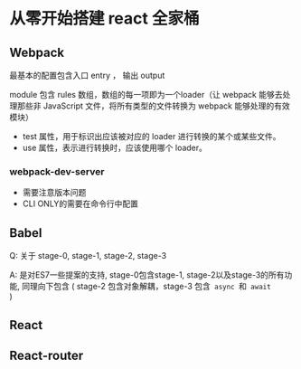 # 从零开始搭建 react 全家桶

## Webpack 
最基本的配置包含入口 entry ， 输出 output

module 包含 rules 数组，数组的每一项即为一个loader（让 webpack 能够去处理那些非 JavaScript 文件，将所有类型的文件转换为 webpack 能够处理的有效模块）

 * test 属性，用于标识出应该被对应的 
loader 进行转换的某个或某些文件。
 * use 属性，表示进行转换时，应该使用哪个 loader。

 ### webpack-dev-server

* 需要注意版本问题
* CLI ONLY的需要在命令行中配置


## Babel

Q: 关于 stage-0, stage-1, stage-2, stage-3

A: 是对ES7一些提案的支持, stage-0包含stage-1, stage-2以及stage-3的所有功能, 同理向下包含 ( stage-2 包含对象解耦，stage-3 包含<code> async </code>和<code> await </code>)


## React


## React-router